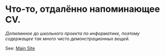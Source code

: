 # Что-то, отдалённо напоминающее CV.
<i> Допилинное до школьного проекта по информатике, поэтому содержащее так много чисто демонстрационных вещей.</i>
<p> See: <a href="https://artematrr.github.io/Web-My-First-CV/">Main Site</a> </p> 
